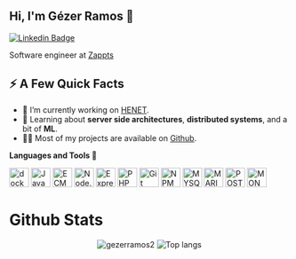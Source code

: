 ## Hi, I'm Gézer Ramos 🤙

[![Linkedin Badge](https://img.shields.io/badge/-LinkedIn-blue?style=flat-square&logo=Linkedin&logoColor=white&link=https://www.linkedin.com/in/gezer-ramos-a87538127/)](https://www.linkedin.com/in/gezer-ramos-a87538127/) 

Software engineer at <a href="https://zappts.com" target="_blank">Zappts</a> 

<h2>⚡️ A Few Quick Facts</h2>
<ul>
<li>🔭 I’m currently working on <a href="http://www.henet.com.br/site/">HENET</a>.</li>
<li>🧐 Learning about <strong>server side architectures</strong>, <strong>distributed systems</strong>, and a bit of <strong>ML</strong>.</li>
<li>👨‍💻 Most of my projects are available on <a href="https://github.com/gezerramos2?tab=repositories">Github</a>.</li>
<!-- <li>📙 Check out my <a href="">resume</a>.</li> -->
</ul>

**Languages and Tools 🚀**

<a href="https://www.docker.com/" title="docker"><img src="https://github.com/tomchen/stack-icons/blob/master/logos/docker-icon.svg" alt="docker" width="35px" height="35px"></a>
<a href="https://developer.mozilla.org/en-US/docs/Web/JavaScript" title="JavaScript"><img src="https://github.com/tomchen/stack-icons/blob/master/logos/javascript.svg" alt="JavaScript" width="35px" height="35px"></a>
<a href="https://tc39.es/ecma262/" title="ECMAScript 6"><img src="https://github.com/tomchen/stack-icons/blob/master/logos/es6.svg" alt="ECMAScript 6" width="35px" height="35px"></a>
<a href="https://nodejs.org/" title="Node.js"><img src="https://github.com/tomchen/stack-icons/blob/master/logos/nodejs-icon.svg" alt="Node.js" width="35px" height="35px"></a>
<a href="https://expressjs.com/" title="Express"><img src="https://github.com/tomchen/stack-icons/blob/master/logos/express.svg" alt="Express" width="35px" height="35px"></a>
<a href="https://php.net/" title="PHP"><img src="https://github.com/tomchen/stack-icons/blob/master/logos/php.svg" alt="PHP" width="35px" height="35px"></a>
<a href="https://git-scm.com/" title="Git"><img src="https://github.com/tomchen/stack-icons/blob/master/logos/git-icon.svg" alt="Git" width="35px" height="35px"></a>
<a href="https://www.npmjs.com/" title="NPM"><img src="https://github.com/tomchen/stack-icons/blob/master/logos/npm.svg" alt="NPM" width="35px" height="35px"></a>
<a href="https://www.mysql.com/" title="MYSQL"><img src="https://github.com/tomchen/stack-icons/blob/master/logos/mysql.svg" alt="MYSQL" width="35px" height="35px"></a>
<a href="https://mariadb.org/" title="MARIADB"><img src="https://github.com/tomchen/stack-icons/blob/master/logos/mariadb-icon.svg" alt="MARIDB" width="35px" height="35px"></a>
<a href="https://www.postgresql.org/" title="POSTGRESSQL"><img src="https://github.com/tomchen/stack-icons/blob/master/logos/postgresql.svgg" alt="POSTGRESSQL" width="35px" height="35px"></a>
<a href="https://www.mongodb.com/" title="MONGO"><img src="https://github.com/tomchen/stack-icons/blob/master/logos/mongodb-icon.svg" alt="MONGO" width="35px" height="35px"></a>



# Github Stats
<p align="center">
  <img src="https://github-readme-stats.vercel.app/api?username=gezerramos2&show_icons=true&title_color=121214&icon_color=00d9ff&text_color=121214&bg_color=ffffff" alt="gezerramos2" />
    <img src="https://github-readme-stats.vercel.app/api/top-langs/?username=gezerramos2&layout=compact&show_icons=true&title_color=121214&icon_color=00d9ff&text_color=121214&bg_color=ffffff" alt="Top langs" />
</p>
